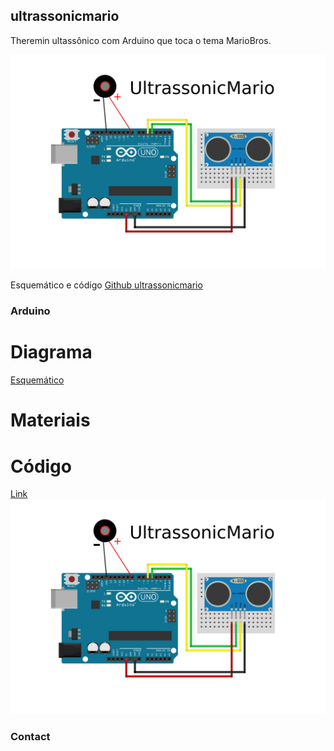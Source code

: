 ## ultrassonicmario

Theremin ultassônico com Arduino que toca o tema MarioBros.

![Image](https://raw.githubusercontent.com/santos-hacker-clube/ultrassonicmario/master/ultrassonicmario_theremin_arduino.png)

Esquemático e código [Github ultrassonicmario](https://github.com/santos-hacker-clube/ultrassonicmario)


### Arduino 


# Diagrama
[Esquemático](https://github.com/santos-hacker-clube/ultrassonicmario/blob/master/ultrassonicmario_theremin_arduino.png)
# Materiais

# Código


[Link](https://github.com/santos-hacker-clube/ultrassonicmario/blob/master/arduino_ultrassonic_theremin_mario_code.ino) 
![Image](https://raw.githubusercontent.com/santos-hacker-clube/ultrassonicmario/master/ultrassonicmario_theremin_arduino.png)


### Contact


